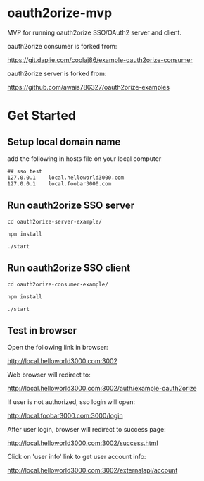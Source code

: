 # oauth2orize-mvp

MVP for running oauth2orize SSO/OAuth2 server and client.

oauth2orize consumer is forked from:

https://git.daplie.com/coolaj86/example-oauth2orize-consumer

oauth2orize server is forked from:

https://github.com/awais786327/oauth2orize-examples


# Get Started

## Setup local domain name

add the following in hosts file on your local computer

```
## sso test
127.0.0.1    local.helloworld3000.com
127.0.0.1    local.foobar3000.com
```

## Run oauth2orize SSO server

```
cd oauth2orize-server-example/

npm install

./start
```

## Run oauth2orize SSO client
```
cd oauth2orize-consumer-example/

npm install

./start
```

## Test in browser 

Open the following link in browser:

http://local.helloworld3000.com:3002

Web browser will redirect to:

http://local.helloworld3000.com:3002/auth/example-oauth2orize

If user is not authorized, sso login will open:

http://local.foobar3000.com:3000/login

After user login, browser will redirect to success page:

http://local.helloworld3000.com:3002/success.html

Click on 'user info' link to get user account info:

http://local.helloworld3000.com:3002/externalapi/account


